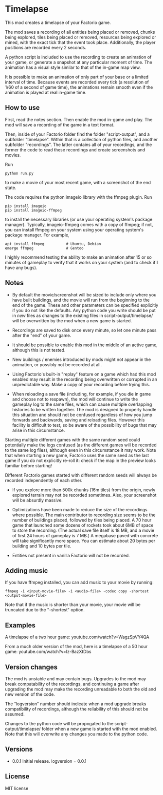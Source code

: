 # Timelapse

This mod creates a timelapse of your Factorio game.

The mod saves a recording of all entities being placed or removed, chunks being
explored, tiles being placed or removed, resources being explored or mined, with
the exact tick that the event took place. Additionally, the player positions
are recorded every 2 seconds. 

A python script is included to use the recording to create an animation of your
game, or generate a snapshot at any particular moment of time. The animation has
a visual style similar to that of the in-game map view.

It is possible to make an animation of only part of your base or a limited
interval of time. Because events are recorded every tick (a resolution of
1/60 of a second of game time), the animations remain smooth even if the
animation is played at real in-game time.

## How to use

First, read the notes section. Then enable the mod in-game and play. The mod will
save a recording of the game in a text format.

Then, inside of your Factorio folder find the folder "script-output", and a
subfolder "timelapse". Within that is a collection of python files, and another
subfolder "recordings". The latter contains all of your recordings, and the
former the code to read these recordings and create screenshots and movies.

Run

    python run.py

to make a movie of your most recent game, with a screenshot of the end state.

The code requires the python imageio library with the ffmpeg plugin. Run

    pip install imageio
    pip install imageio-ffmpeg

to install the necessary libraries (or use your operating system's package
manager). Typically, imageio-ffmpeg comes with a copy of ffmpeg; if not, you
can install ffmpeg on your system using your operating system's package
manager. For example,

    apt install ffmpeg          # Ubuntu, Debian
    emerge ffmpeg               # Gentoo

I highly recommend testing the ability to make an animation after 15 or so
minutes of gameplay to verify that it works on your system (and to check if
I have any bugs).

## Notes

* By default the movie/screenshot will be sized to include only where you have
built buildings, and the movie will run from the beginning to the end of the
game. These and other parameters can be specified explicitly if you do not
like the defaults. Any python code you write should be put in *new* files
as changes to the existing files in script-output/timelapse/ will be overwritten
by the mod when a new game is started.

* Recordings are saved to disk once every minute, so let one minute pass after
the "end" of your game.

* It should be possible to enable this mod in the middle of an active game,
although this is not tested.

* New buildings / enemies introduced by mods might not appear in the animation,
or possibly not be recorded at all.

* Using Factorio's built-in "replay" feature on a game which had this mod enabled
may result in the recording being overwritten or corrupted in an unpredictable
way. Make a copy of your recording before trying this.

* When reloading a save file (including, for example, if you die in game and choose
not to respawn), the mod will continue to write the gameplay log to the same files,
which can cause multiple overlapping histories to be written together. The mod is
designed to properly handle this situation and should not be confused regardless
of how you jump forwards and backwards, saving and reloading files. However this
facility is difficult to test, so be aware of the possibility of bugs that may
arise in this circumstance.

Starting multiple different games with the same random seed could potentially make
the logs confused (as the different games will be recorded to the same log files),
although even in this circumstance it may work. Note that when starting a new game,
Factorio uses the same seed as the last game if you do not explicitly re-roll it:
check if the map in the preview looks familiar before starting!

Different Factorio games started with different random seeds will always be
recorded independently of each other.

* If you explore more than 500k chunks (16m tiles) from the origin, newly explored
terrain may not be recorded sometimes. Also, your screenshot will be absurdly massive.

* Optimizations have been made to reduce the size of the recordings where possible.
The main contributor to recording size seems to be the number of buildings placed,
followed by tiles being placed. A 70 hour game that launched some dozens of
rockets took about 6MB of space to store the recording. (The actual save file itself
is 18 MB, and a movie of first 24 hours of gameplay is 7 MB.) A megabase paved with
concrete will take significantly more space. You can estimate about 20 bytes per
building and 10 bytes per tile.

* Entities not present in vanilla Factorio will not be recorded.

## Adding music

If you have ffmpeg installed, you can add music to your movie by running:

    ffmpeg -i <input-movie-file> -i <audio-file> -codec copy -shortest <output-movie-file>

Note that if the music is shorter than your movie, your movie will be truncated
due to the "-shortest" option.

## Examples

A timelapse of a two hour game: youtube.com/watch?v=WagzSpVY4QA

From a much older version of the mod, here is a timelapse of a 50 hour game:
youtube.com/watch?v=Iz-BazXtDbs

## Version changes

The mod is unstable and may contain bugs. Upgrades to the mod may break
compatability of the recordings, and continuing a game after upgrading the mod
may make the recording unreadable to both the old and new version of the code.

The "logversion" number should indicate when a mod upgrade breaks compatibility
of recordings, although the reliability of this should not be assumed.

Changes to the python code will be propogated to the script-output/timelapse/
folder when a new game is started with the mod enabled. Note that this will
overwrite any changes you made to the python code.

## Versions
 * 0.0.1 Initial release. logversion = 0.0.1

## License

MIT license
